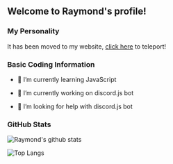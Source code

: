 ## Welcome to Raymond's profile!

### My Personality

It has been moved to my website, [click here](https://raymond.wtf) to teleport!

### Basic Coding Information

- 🌱 I’m currently learning JavaScript

- 🔭 I’m currently working on discord.js bot

- 🤔 I’m looking for help with discord.js bot

### GitHub Stats

![Raymond's github stats](https://github-readme-stats.vercel.app/api?username=raymond-1227&theme=dark&show_icons=true)

![Top Langs](https://github-readme-stats.vercel.app/api/top-langs/?username=raymond-1227&theme=dark)
